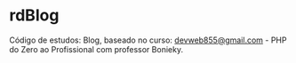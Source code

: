 # rdBlog
Código de estudos: Blog, baseado no curso: devweb855@gmail.com - PHP do Zero ao Profissional com professor Bonieky.
